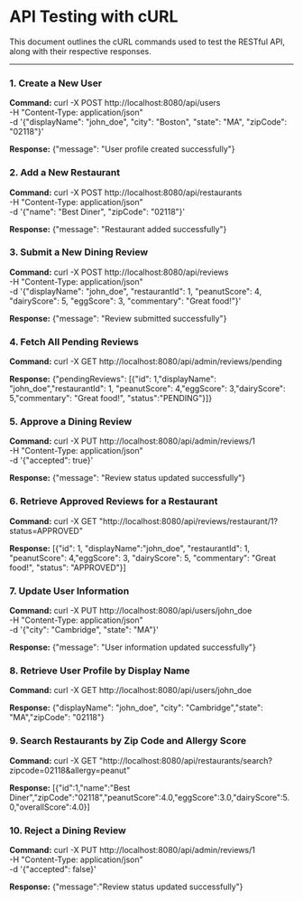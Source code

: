 # API Testing with cURL

This document outlines the cURL commands used to test the RESTful API, along with their respective responses.

---

### 1. Create a New User

**Command:**
curl -X POST http://localhost:8080/api/users \
     -H "Content-Type: application/json" \
     -d '{"displayName": "john_doe", "city": "Boston", "state": "MA", "zipCode": "02118"}'

**Response:**
{"message": "User profile created successfully"}

### 2. Add a New Restaurant 

**Command:**
curl -X POST http://localhost:8080/api/restaurants \
     -H "Content-Type: application/json" \
     -d '{"name": "Best Diner", "zipCode": "02118"}'

**Response:**
{"message": "Restaurant added successfully"}

### 3. Submit a New Dining Review

**Command:**
curl -X POST http://localhost:8080/api/reviews \
     -H "Content-Type: application/json" \
     -d '{"displayName": "john_doe", "restaurantId": 1, "peanutScore": 4, "dairyScore": 5, "eggScore": 3, "commentary": "Great food!"}'

**Response:**
{"message": "Review submitted successfully"}

### 4. Fetch All Pending Reviews

**Command:**
curl -X GET http://localhost:8080/api/admin/reviews/pending

**Response:**
{"pendingReviews": [{"id": 1,"displayName": "john_doe","restaurantId": 1, "peanutScore": 4,"eggScore": 3,"dairyScore": 5,"commentary": "Great food!", "status":"PENDING"}]}

### 5. Approve a Dining Review

**Command:**
curl -X PUT http://localhost:8080/api/admin/reviews/1 \
     -H "Content-Type: application/json" \
     -d '{"accepted": true}'

**Response:**
{"message": "Review status updated successfully"}

### 6. Retrieve Approved Reviews for a Restaurant

**Command:**
curl -X GET "http://localhost:8080/api/reviews/restaurant/1?status=APPROVED"

**Response:**
[{"id": 1, "displayName":"john_doe", "restaurantId": 1, "peanutScore": 4,"eggScore": 3, "dairyScore": 5, "commentary": "Great food!", "status": "APPROVED"}]

### 7. Update User Information

**Command:**
curl -X PUT http://localhost:8080/api/users/john_doe \
     -H "Content-Type: application/json" \
     -d '{"city": "Cambridge", "state": "MA"}'

**Response:**
{"message": "User information updated successfully"}

### 8. Retrieve User Profile by Display Name

**Command:**
curl -X GET http://localhost:8080/api/users/john_doe

**Response:**
{"displayName": "john_doe", "city": "Cambridge","state": "MA","zipCode": "02118"}

### 9. Search Restaurants by Zip Code and Allergy Score

**Command:**
curl -X GET "http://localhost:8080/api/restaurants/search?zipcode=02118&allergy=peanut"

**Response:**
[{"id":1,"name":"Best Diner","zipCode":"02118","peanutScore":4.0,"eggScore":3.0,"dairyScore":5.0,"overallScore":4.0}]

### 10. Reject a Dining Review

**Command:**
curl -X PUT http://localhost:8080/api/admin/reviews/1 \
     -H "Content-Type: application/json" \
     -d '{"accepted": false}'

**Response:**
{"message":"Review status updated successfully"}





























